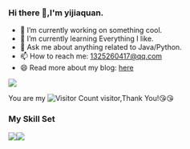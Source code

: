 

### Hi there 👋,I'm yijiaquan.

- 🔭 I’m currently working on something cool.
- 🌱 I’m currently learning Everything I like.
- 💬 Ask me about anything related to Java/Python.
- 📫 How to reach me: 1325260417@qq.com
- 😄 Read more about my blog: [here](https://yijiaquan.github.io/docs)

![](https://github-readme-stats.vercel.app/api?username=yijiaquan&show_icons=true&theme=transparent)

You are my ![Visitor Count](https://profile-counter.glitch.me/yijiaquan/count.svg) visitor,Thank You!:kissing_heart::kissing_heart:

### My Skill Set

![](https://img.shields.io/badge/Java-ED8B00?style=for-the-badge&logo=openjdk&logoColor=white)![](https://img.shields.io/badge/Python-3776AB?style=for-the-badge&logo=python&logoColor=white)


<!---
yijiaquan/yijiaquan is a ✨ special ✨ repository because its `README.md` (this file) appears on your GitHub profile.
You can click the Preview link to take a look at your changes.
--->
